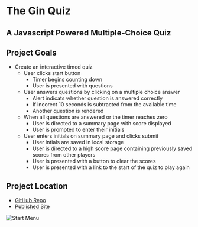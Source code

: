 # The Gin Quiz
## A Javascript Powered Multiple-Choice Quiz

## Project Goals

* Create an interactive timed quiz
    * User clicks start button
        * Timer begins counting down
        * User is presented with questions
    * User answers questions by clicking on a multiple choice answer
        * Alert indicats whether question is answered correctly
        * If incorect 10 seconds is subtracted from the available time
        * Another question is rendered
    * When all questions are answered or the timer reaches zero
        * User is directed to a summary page with score displayed
        * User is prompted to enter their initials
    * User enters initials on summary page and clicks submit
        * User intials are saved in local storage
        * User is directed to a high score page containing previously saved scores from other players
        * User is presented with a button to clear the scores
        * User is presented with a link to the start of the quiz to play again

## Project Location

* [GitHub Repo](https://github.com/Gavin867/the-gin-quiz)
* [Published Site](https://gavin867.github.io/the-gin-quiz/)

![Start Menu]()

<!-- ## Lessons Learned

#### Lesson

* Stuff

![Examples]()

#### Lesson

* Stuff 

![Examples]()

#### Lesson

* Stuff

![Examples]()

## Parting Thoughts

Stuff and things -->
